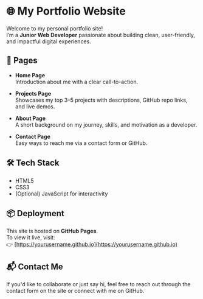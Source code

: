 # 🌐 My Portfolio Website

Welcome to my personal portfolio site!  
I’m a **Junior Web Developer** passionate about building clean, user-friendly, and impactful digital experiences.  

## 🚀 Pages

- **Home Page**  
  Introduction about me with a clear call-to-action.  

- **Projects Page**  
  Showcases my top 3–5 projects with descriptions, GitHub repo links, and live demos.  

- **About Page**  
  A short background on my journey, skills, and motivation as a developer.  

- **Contact Page**  
  Easy ways to reach me via a contact form or GitHub.  

## 🛠️ Tech Stack

- HTML5  
- CSS3  
- (Optional) JavaScript for interactivity  

## 📦 Deployment

This site is hosted on **GitHub Pages**.  
To view it live, visit:  
👉 [https://yourusername.github.io](https://yourusername.github.io)

## 📬 Contact Me

If you'd like to collaborate or just say hi, feel free to reach out through the contact form on the site or connect with me on GitHub.  
